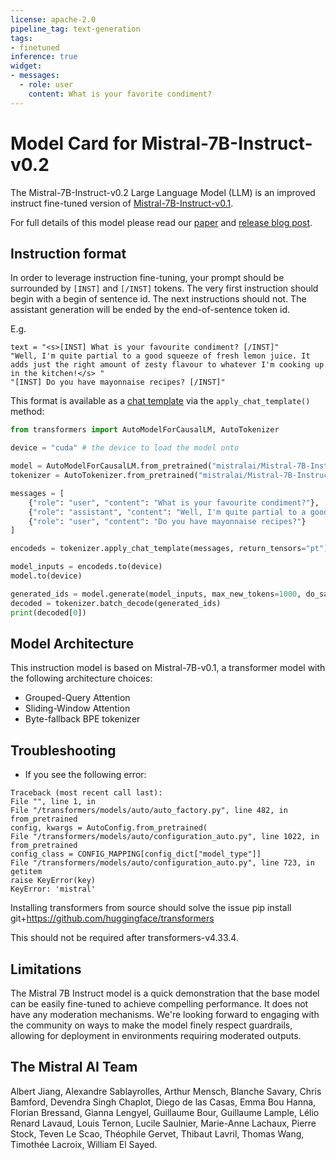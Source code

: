 ```yaml
---
license: apache-2.0
pipeline_tag: text-generation
tags:
- finetuned
inference: true
widget:
- messages:
  - role: user
    content: What is your favorite condiment?
---
```


# Model Card for Mistral-7B-Instruct-v0.2

The Mistral-7B-Instruct-v0.2 Large Language Model (LLM) is an improved instruct fine-tuned version of [Mistral-7B-Instruct-v0.1](https://huggingface.co/mistralai/Mistral-7B-Instruct-v0.1).

For full details of this model please read our [paper](https://arxiv.org/abs/2310.06825) and [release blog post](https://mistral.ai/news/la-plateforme/).

## Instruction format

In order to leverage instruction fine-tuning, your prompt should be surrounded by `[INST]` and `[/INST]` tokens. The very first instruction should begin with a begin of sentence id. The next instructions should not. The assistant generation will be ended by the end-of-sentence token id.

E.g.
```
text = "<s>[INST] What is your favourite condiment? [/INST]"
"Well, I'm quite partial to a good squeeze of fresh lemon juice. It adds just the right amount of zesty flavour to whatever I'm cooking up in the kitchen!</s> "
"[INST] Do you have mayonnaise recipes? [/INST]"
```

This format is available as a [chat template](https://huggingface.co/docs/transformers/main/chat_templating) via the `apply_chat_template()` method:

```python
from transformers import AutoModelForCausalLM, AutoTokenizer

device = "cuda" # the device to load the model onto

model = AutoModelForCausalLM.from_pretrained("mistralai/Mistral-7B-Instruct-v0.2")
tokenizer = AutoTokenizer.from_pretrained("mistralai/Mistral-7B-Instruct-v0.2")

messages = [
    {"role": "user", "content": "What is your favourite condiment?"},
    {"role": "assistant", "content": "Well, I'm quite partial to a good squeeze of fresh lemon juice. It adds just the right amount of zesty flavour to whatever I'm cooking up in the kitchen!"},
    {"role": "user", "content": "Do you have mayonnaise recipes?"}
]

encodeds = tokenizer.apply_chat_template(messages, return_tensors="pt")

model_inputs = encodeds.to(device)
model.to(device)

generated_ids = model.generate(model_inputs, max_new_tokens=1000, do_sample=True)
decoded = tokenizer.batch_decode(generated_ids)
print(decoded[0])
```

## Model Architecture
This instruction model is based on Mistral-7B-v0.1, a transformer model with the following architecture choices:
- Grouped-Query Attention
- Sliding-Window Attention
- Byte-fallback BPE tokenizer

## Troubleshooting
- If you see the following error:
```
Traceback (most recent call last):
File "", line 1, in
File "/transformers/models/auto/auto_factory.py", line 482, in from_pretrained
config, kwargs = AutoConfig.from_pretrained(
File "/transformers/models/auto/configuration_auto.py", line 1022, in from_pretrained
config_class = CONFIG_MAPPING[config_dict["model_type"]]
File "/transformers/models/auto/configuration_auto.py", line 723, in getitem
raise KeyError(key)
KeyError: 'mistral'
```

Installing transformers from source should solve the issue
pip install git+https://github.com/huggingface/transformers

This should not be required after transformers-v4.33.4.

## Limitations

The Mistral 7B Instruct model is a quick demonstration that the base model can be easily fine-tuned to achieve compelling performance. 
It does not have any moderation mechanisms. We're looking forward to engaging with the community on ways to
make the model finely respect guardrails, allowing for deployment in environments requiring moderated outputs.

## The Mistral AI Team

Albert Jiang, Alexandre Sablayrolles, Arthur Mensch, Blanche Savary, Chris Bamford, Devendra Singh Chaplot, Diego de las Casas, Emma Bou Hanna, Florian Bressand, Gianna Lengyel, Guillaume Bour, Guillaume Lample, Lélio Renard Lavaud, Louis Ternon, Lucile Saulnier, Marie-Anne Lachaux, Pierre Stock, Teven Le Scao, Théophile Gervet, Thibaut Lavril, Thomas Wang, Timothée Lacroix, William El Sayed.